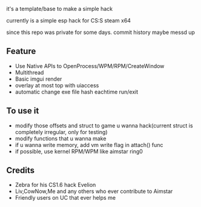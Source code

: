 it's a template/base to make a simple hack

currently is a simple esp hack for CS:S steam x64

since this repo was private for some days. commit history maybe messd up
## Feature 
- Use Native APIs to OpenProcess/WPM/RPM/CreateWindow
- Multithread
- Basic imgui render
- overlay at most top with uiaccess
- automatic change exe file hash eachtime run/exit
## To use it
- modify those offsets and struct to game u wanna hack(current struct is completely irregular, only for testing)
- modify functions that u wanna make
- if u wanna write memory, add vm write flag in attach() func
- if possible, use kernel RPM/WPM like aimstar ring0
## Credits
- Zebra for his CS1.6 hack Evelion
- Liv,CowNow,Me and any others who ever contribute to Aimstar
- Friendly users on UC that ever helps me
